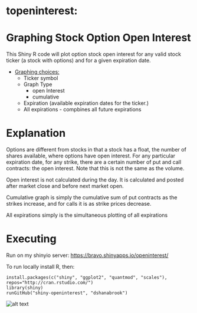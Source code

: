 topeninterest:
===========
Graphing Stock Option Open Interest
===========

This Shiny R code will plot option stock open interest for any valid stock ticker (a stock with options) and for a given expiration date.

* [Graphing choices:](#graphingchoices)
  * Ticker symbol
  * Graph Type
    * open Interest
    * cumulative
  * Expiration (available expiration dates for the ticker.)
  * All expirations - compbines all future expirations

Explanation
===========

Options are different from stocks in that a stock has a float, the number of shares available, where options have open interest.  For any particular expiration date, for any strike, there are a certain number of put and call contracts: the open interest.   Note that this is not the same as the volume.  

Open interest is not calculated during the day.  It is calculated and posted after market close and before next market open.  

Cumulative graph is simply the cumulative sum of put contracts as the strikes increase, and for calls it is as strike prices decrease.

All expirations simply is the simultaneous plotting of all expirations

Executing
=========
Run on my shinyio server: https://bravo.shinyapps.io/openinterest/

To run locally install R, then:

    install.packages(c("shiny", "ggplot2", "quantmod", "scales"), repos="http://cran.rstudio.com/")
    library(shiny)
    runGitHub("shiny-openinterest", "dshanabrook")

![alt text](https://cloud.githubusercontent.com/assets/1490174/15562059/d368dfb0-22c9-11e6-854e-0686bbfd4ce9.png)
